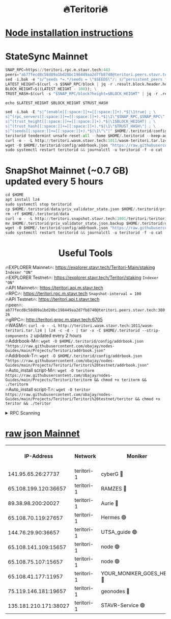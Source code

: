 <h1 align="center"> 🔥Teritori🔥</h1>


[Node installation instructions](https://github.com/obajay/nodes-Guides/tree/main/Projects/Teritori)
=

# StateSync Mainnet
```python
SNAP_RPC=https://teritori.rpc.m.stavr.tech:443
peers="ab77fecd8c58d89a1bd28bc198449aa2d7fb8740@teritori.peers.stavr.tech:38026"
sed -i.bak -e "s/^seeds *=.*/seeds = \"$SEEDS\"/; s/^persistent_peers *=.*/persistent_peers = \"$PEERS\"/" $HOME/.teritorid/config/config.toml
LATEST_HEIGHT=$(curl -s $SNAP_RPC/block | jq -r .result.block.header.height); \
BLOCK_HEIGHT=$((LATEST_HEIGHT - 100)); \
TRUST_HASH=$(curl -s "$SNAP_RPC/block?height=$BLOCK_HEIGHT" | jq -r .result.block_id.hash)

echo $LATEST_HEIGHT $BLOCK_HEIGHT $TRUST_HASH

sed -i.bak -E "s|^(enable[[:space:]]+=[[:space:]]+).*$|\1true| ; \
s|^(rpc_servers[[:space:]]+=[[:space:]]+).*$|\1\"$SNAP_RPC,$SNAP_RPC\"| ; \
s|^(trust_height[[:space:]]+=[[:space:]]+).*$|\1$BLOCK_HEIGHT| ; \
s|^(trust_hash[[:space:]]+=[[:space:]]+).*$|\1\"$TRUST_HASH\"| ; \
s|^(seeds[[:space:]]+=[[:space:]]+).*$|\1\"\"|" $HOME/.teritorid/config/config.toml
teritorid tendermint unsafe-reset-all --home $HOME/.teritorid --keep-addr-book
curl -o - -L http://teritori.wasm.stavr.tech:1011/wasm-teritori.tar.lz4 | lz4 -c -d - | tar -x -C $HOME/.teritorid --strip-components 2
wget -O $HOME/.teritorid/config/addrbook.json "https://raw.githubusercontent.com/obajay/nodes-Guides/main/Projects/Teritori/addrbook.json"
sudo systemctl restart teritorid && journalctl -u teritorid -f -o cat
```

# SnapShot Mainnet (~0.7 GB) updated every 5 hours
```python
cd $HOME
apt install lz4
sudo systemctl stop teritorid
cp $HOME/.teritorid/data/priv_validator_state.json $HOME/.teritorid/priv_validator_state.json.backup
rm -rf $HOME/.teritorid/data
curl -o - -L http://teritori.snapshot.stavr.tech:1001/teritori/teritori-snap.tar.lz4 | lz4 -c -d - | tar -x -C $HOME/.teritorid --strip-components 2
mv $HOME/.teritorid/priv_validator_state.json.backup $HOME/.teritorid/data/priv_validator_state.json
wget -O $HOME/.teritorid/config/addrbook.json "https://raw.githubusercontent.com/obajay/nodes-Guides/main/Projects/Teritori/addrbook.json"
sudo systemctl restart teritorid && journalctl -u teritorid -f -o cat
```
 <h1 align="center"> Useful Tools</h1>

🔥EXPLORER Mainnet🔥:      https://explorer.stavr.tech/Teritori-Main/staking      `Indexer "ON"` \
🔥EXPLORER Testnet🔥:        https://explorer.stavr.tech/Teritori/staking            `Indexer "ON"` \
🔥API Mainnet🔥:                   https://teritori.api.m.stavr.tech \
🔥RPC🔥:                                   https://teritori.rpc.m.stavr.tech                         `Snapshot-interval = 100` \
🔥API Testnet🔥:                     https://teritori.api.t.stavr.tech \
🔥peer🔥:                     `ab77fecd8c58d89a1bd28bc198449aa2d7fb8740@teritori.peers.stavr.tech:38026` \
🔥gRPC🔥:                                http://teritori.grpc.m.stavr.tech:6705 \
🔥WASM🔥: ```curl -o - -L http://teritori.wasm.stavr.tech:1011/wasm-teritori.tar.lz4 | lz4 -c -d - | tar -x -C $HOME/.teritorid --strip-components 2``` updated every 2 hours \
🔥Addrbook-M🔥:    ```wget -O $HOME/.teritorid/config/addrbook.json "https://raw.githubusercontent.com/obajay/nodes-Guides/main/Projects/Teritori/addrbook.json"``` \
🔥Addrbook-T🔥:    ```wget -O $HOME/.teritorid/config/addrbook.json "https://raw.githubusercontent.com/obajay/nodes-Guides/main/Projects/Teritori/Teritori%20testnet/addrbook.json"``` \
🔥Auto_install script-M🔥: ```wget -O teritorm https://raw.githubusercontent.com/obajay/nodes-Guides/main/Projects/Teritori/teritorm && chmod +x teritorm && ./teritorm``` \
🔥Auto_install script-T🔥: ```wget -O teritor https://raw.githubusercontent.com/obajay/nodes-Guides/main/Projects/Teritori/Teritori%20testnet/teritor && chmod +x teritor && ./teritor```

<details>
<summary>RPC Scanning</summary>

<h2 align="center"> We scan nodes in real time every 4 hours. And we provide the final result of RPC endpoints.
We cannot influence the operation of these nodes in any way. </h2>


```python
If Voting Power is higher than 0 --> then the Node is a validator of the network and may be subject to attack and be a potential threat to the chain.
```
```python
We marked such validators with a red symbol
```

</details>

[raw json Mainnet](https://rpc-check.teritorim.stavr.tech/teritorim/rpc-teritorim-result.json)
=



<table><tr><th>IP-Address</th><th>Network</th><th>Moniker</th><th>Latest Block Height</th><th>Earliest Block Height</th><th>Catching Up</th><th>Tx Index</th><th>Voting Power</th><th>Scan Time</th></tr><tr><td>141.95.65.26:27737</td><td>teritori-1</td><td>cyberG 🔴</td><td>7513516</td><td>4258001</td><td>False</td><td>off</td><td>624353</td><td>2024-02-20T00:58:54.460905728UTC</td></tr><tr><td>65.108.199.120:36657</td><td>teritori-1</td><td>RAMZES 🔴</td><td>7513508</td><td>5996001</td><td>False</td><td>on</td><td>779115</td><td>2024-02-20T00:58:10.169580566UTC</td></tr><tr><td>89.38.98.200:20027</td><td>teritori-1</td><td>Aurie 🔴</td><td>7513517</td><td>6864001</td><td>False</td><td>on</td><td>119694</td><td>2024-02-20T00:58:59.658279744UTC</td></tr><tr><td>65.108.70.119:27657</td><td>teritori-1</td><td>Hermes 🟢</td><td>7513517</td><td>7203180</td><td>False</td><td>on</td><td>0</td><td>2024-02-20T00:59:00.002221084UTC</td></tr><tr><td>144.76.29.90:36657</td><td>teritori-1</td><td>UTSA_guide 🟢</td><td>7513515</td><td>7208001</td><td>False</td><td>on</td><td>0</td><td>2024-02-20T00:58:50.098769863UTC</td></tr><tr><td>65.108.141.109:15657</td><td>teritori-1</td><td>node 🟢</td><td>7513517</td><td>7284986</td><td>False</td><td>on</td><td>0</td><td>2024-02-20T00:58:59.337268344UTC</td></tr><tr><td>65.108.75.107:15657</td><td>teritori-1</td><td>node 🟢</td><td>7513521</td><td>7358868</td><td>False</td><td>on</td><td>0</td><td>2024-02-20T00:59:20.912546298UTC</td></tr><tr><td>65.108.41.177:11957</td><td>teritori-1</td><td>YOUR_MONIKER_GOES_HERE 🔴</td><td>7513509</td><td>7447180</td><td>False</td><td>on</td><td>2508</td><td>2024-02-20T00:58:10.678197119UTC</td></tr><tr><td>75.119.146.181:19657</td><td>teritori-1</td><td>geonodes 🔴</td><td>7513516</td><td>7477201</td><td>False</td><td>on</td><td>37135</td><td>2024-02-20T00:58:56.851896227UTC</td></tr><tr><td>135.181.210.171:38027</td><td>teritori-1</td><td>STAVR-Service 🟢</td><td>7513505</td><td>7511001</td><td>False</td><td>on</td><td>0</td><td>2024-02-20T00:57:48.943364818UTC</td></tr></table>
